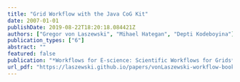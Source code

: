 ```yaml
---
title: "Grid Workflow with the Java CoG Kit"
date: 2007-01-01
publishDate: 2019-08-22T18:20:18.084421Z
authors: ["Gregor von Laszewski", "Mihael Hategan", "Depti Kodeboyina"]
publication_types: ["6"]
abstract: ""
featured: false
publication: "*Workflows for E-science: Scientific Workflows for Grids*"
url_pdf: "https://laszewski.github.io/papers/vonLaszewski-workflow-book.pdf"
---
```


